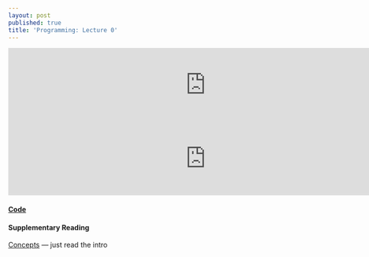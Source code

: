 ```yaml
---
layout: post
published: true
title: 'Programming: Lecture 0'
---
```


<iframe width="800" src="http://www.youtube.com/embed/9PaFpMRFyc4" frameborder="0" allowfullscreen="1"> </iframe>
<br>
<iframe width="800" src="http://www.youtube.com/embed/WigOg32YjHE" frameborder="0" allowfullscreen="1"> </iframe>
<br>
<h4><a href="https://github.com/tekknolagi/bernsteincompsci/tree/master/lecture0">Code</a></h4>
<h4>Supplementary Reading</h4>
<a href="http://holowczak.com/programming-concepts-tutorial-programmers/">Concepts</a> &mdash; just read the intro